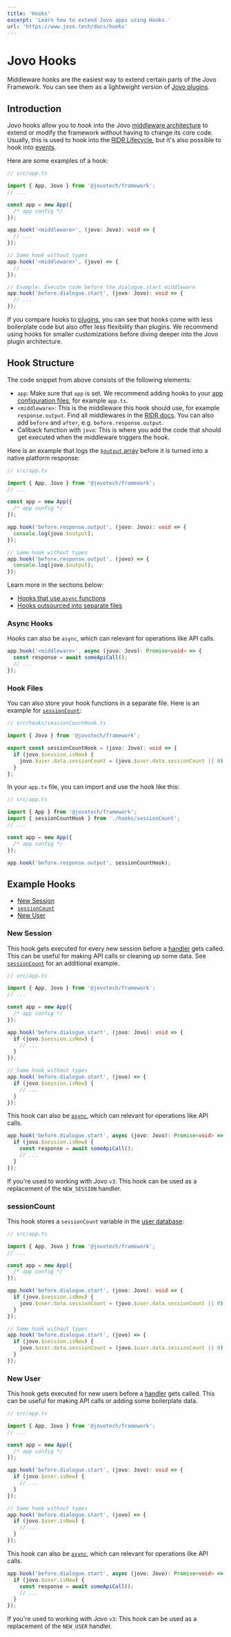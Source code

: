 ```yaml
---
title: 'Hooks'
excerpt: 'Learn how to extend Jovo apps using Hooks.'
url: 'https://www.jovo.tech/docs/hooks'
---
```


# Jovo Hooks

Middleware hooks are the easiest way to extend certain parts of the Jovo Framework. You can see them as a lightweight version of [Jovo plugins](./plugins.md).

## Introduction

Jovo hooks allow you to _hook_ into the Jovo [middleware architecture](./middlewares.md) to extend or modify the framework without having to change its core code. Usually, this is used to hook into the [RIDR Lifecycle](./ridr-lifecycle.md), but it's also possible to hook into [events](./middlewares.md#event-middlewares).

Here are some examples of a hook:

```typescript
// src/app.ts

import { App, Jovo } from '@jovotech/framework';
// ...

const app = new App({
  /* app config */
});

app.hook('<middleware>', (jovo: Jovo): void => {
  // ...
});

// Same hook without types
app.hook('<middleware>', (jovo) => {
  // ...
});

// Example: Execute code before the dialogue.start middleware
app.hook('before.dialogue.start', (jovo: Jovo): void => {
  // ...
});
```

If you compare hooks to [plugins](./plugins.md), you can see that hooks come with less boilerplate code but also offer less flexibility than plugins. We recommend using hooks for smaller customizations before diving deeper into the Jovo plugin architecture.

## Hook Structure

The code snippet from above consists of the following elements:

- `app`: Make sure that `app` is set. We recommend adding hooks to your [app configuration files](./app-config.md), for example `app.ts`.
- `<middleware>`: This is the middleware this hook should use, for example `response.output`. Find all middlewares in the [RIDR docs](./ridr-lifecycle.md#middlewares). You can also add `before` and `after`, e.g. `before.response.output`.
- Callback function with `jovo`: This is where you add the code that should get executed when the middleware triggers the hook.

Here is an example that logs the [`$output` array](./output.md) before it is turned into a native platform response:

```typescript
// src/app.ts

import { App, Jovo } from '@jovotech/framework';
// ...

const app = new App({
  /* app config */
});

app.hook('before.response.output', (jovo: Jovo): void => {
  console.log(jovo.$output);
});

// Same hook without types
app.hook('before.response.output', (jovo) => {
  console.log(jovo.$output);
});
```

Learn more in the sections below:

- [Hooks that use `async` functions](#async-hooks)
- [Hooks outsourced into separate files](#hook-files)

### Async Hooks

Hooks can also be `async`, which can relevant for operations like API calls.

```typescript
app.hook('<middleware>', async (jovo: Jovo): Promise<void> => {
  const response = await someApiCall();
  // ...
});
```

### Hook Files

You can also store your hook functions in a separate file. Here is an example for [`sessionCount`](#sessioncount):

```typescript
// src/hooks/sessionCountHook.ts

import { Jovo } from '@jovotech/framework';

export const sessionCountHook = (jovo: Jovo): void => {
  if (jovo.$session.isNew) {
    jovo.$user.data.sessionCount = (jovo.$user.data.sessionCount || 0) + 1;
  }
};
```

In your `app.ts` file, you can import and use the hook like this:

```typescript
// src/app.ts

import { App } from '@jovotech/framework';
import { sessionCountHook } from './hooks/sessionCount';
// ...

const app = new App({
  /* app config */
});

app.hook('before.response.output', sessionCountHook);
```

## Example Hooks

- [New Session](#new-session)
- [`sessionCount`](#sessioncount)
- [New User](#new-user)

### New Session

This hook gets executed for every new session before a [handler](https://www.jovo.tech/docs/handlers) gets called. This can be useful for making API calls or cleaning up some data. See [`sessionCount`](#sessioncount) for an additional example.

```typescript
// src/app.ts

import { App, Jovo } from '@jovotech/framework';
// ...

const app = new App({
  /* app config */
});

app.hook('before.dialogue.start', (jovo: Jovo): void => {
  if (jovo.$session.isNew) {
    // ...
  }
});

// Same hook without types
app.hook('before.dialogue.start', (jovo) => {
  if (jovo.$session.isNew) {
    // ...
  }
});
```

This hook can also be [`async`](#async-hooks), which can relevant for operations like API calls.

```typescript
app.hook('before.dialogue.start', async (jovo: Jovo): Promise<void> => {
  if (jovo.$session.isNew) {
    const response = await someApiCall();
    // ...
  }
});
```

If you're used to working with Jovo `v3`: This hook can be used as a replacement of the `NEW_SESSION` handler.

### sessionCount

This hook stores a `sessionCount` variable in the [user database](./data.md#user-data):

```typescript
// src/app.ts

import { App, Jovo } from '@jovotech/framework';
// ...

const app = new App({
  /* app config */
});

app.hook('before.dialogue.start', (jovo: Jovo): void => {
  if (jovo.$session.isNew) {
    jovo.$user.data.sessionCount = (jovo.$user.data.sessionCount || 0) + 1;
  }
});

// Same hook without types
app.hook('before.dialogue.start', (jovo) => {
  if (jovo.$session.isNew) {
    jovo.$user.data.sessionCount = (jovo.$user.data.sessionCount || 0) + 1;
  }
});
```

### New User

This hook gets executed for new users before a [handler](https://www.jovo.tech/docs/handlers) gets called. This can be useful for making API calls or adding some boilerplate data.

```typescript
// src/app.ts

import { App, Jovo } from '@jovotech/framework';
// ...

const app = new App({
  /* app config */
});

app.hook('before.dialogue.start', (jovo: Jovo): void => {
  if (jovo.$user.isNew) {
    // ...
  }
});

// Same hook without types
app.hook('before.dialogue.start', (jovo) => {
  if (jovo.$user.isNew) {
    // ...
  }
});
```

This hook can also be [`async`](#async-hooks), which can relevant for operations like API calls.

```typescript
app.hook('before.dialogue.start', async (jovo: Jovo): Promise<void> => {
  if (jovo.$user.isNew) {
    const response = await someApiCall();
    // ...
  }
});
```

If you're used to working with Jovo `v3`: This hook can be used as a replacement of the `NEW_USER` handler.

